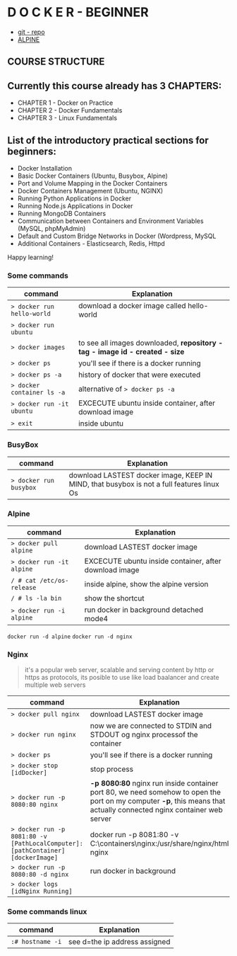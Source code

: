 # D O C K E R - BEGINNER

* [git - repo ](https://github.com/bstashchuk/docker)
* [ALPINE](https://alpinelinux.org/)

## COURSE STRUCTURE

## Currently this course already has 3 CHAPTERS:

* CHAPTER 1 - Docker on Practice
* CHAPTER 2 - Docker Fundamentals
* CHAPTER 3 - Linux Fundamentals

## List of the introductory practical sections for beginners:

* Docker Installation
* Basic Docker Containers (Ubuntu, Busybox, Alpine)
* Port and Volume Mapping in the Docker Containers
* Docker Containers Management (Ubuntu, NGINX)
* Running Python Applications in Docker
* Running Node.js Applications in Docker
* Running MongoDB Containers
* Communication between Containers and Environment Variables (MySQL, phpMyAdmin)
* Default and Custom Bridge Networks in Docker (Wordpress, MySQL
* Additional Containers - Elasticsearch, Redis, Httpd

Happy learning!


### Some commands

command  | Explanation 
------------- | -------------
`> docker run hello-world` | download a docker image called hello-world
`> docker run ubuntu`| 
`> docker images`| to see all images downloaded, **repository - tag - image id - created - size**
`> docker ps`| you'll see if there is a docker running
`> docker ps -a`| history of docker that were executed 
`> docker container ls -a`| alternative of `> docker ps -a`
`> docker run -it ubuntu`| EXCECUTE ubuntu inside container, after download image
`> exit`| inside ubuntu 

###  BusyBox

command  | Explanation 
------------- | -------------
`> docker run busybox` | download LASTEST docker image, KEEP IN MIND, that busybox is not a full features linux Os
 
###  Alpine

command  | Explanation 
------------- | -------------
`> docker pull alpine` | download LASTEST docker image
`> docker run -it alpine`| EXCECUTE ubuntu inside container, after download image
`/ # cat /etc/os-release` | inside alpine, show the alpine version
`/ # ls -la bin` | show the shortcut
`> docker run -i alpine`| run docker in background detached mode4


`docker run -d alpine`
`docker run -d nginx`

###  Nginx 
> it's a popular web server, scalable and serving content by http or https as protocols, its posible to use like load baalancer and create multiple web servers

command  | Explanation 
------------- | -------------
`> docker pull nginx` | download LASTEST docker image
`> docker run nginx` | now we are connected to STDIN and STDOUT og nginx processof the container
`> docker ps`| you'll see if there is a docker running
`> docker stop [idDocker]`| stop process
`> docker run -p 8080:80 nginx` | **-p 8080:80** nginx run inside container port 80, we need somehow to open the port on my computer **-p**, this means that actually connected nginx container web server
`> docker run -p 8081:80 -v [PathLocalComputer]:[pathContainer] [dockerImage]`| docker run -p 8081:80 -v C:\containers\nginx:/usr/share/nginx/html nginx 
`> docker run -p 8080:80 -d nginx` | run docker in background
`> docker logs [idNginx Running]` | 


### Some commands linux

command  | Explanation 
------------- | -------------
`:# hostname -i` | see d=the ip address assigned 
